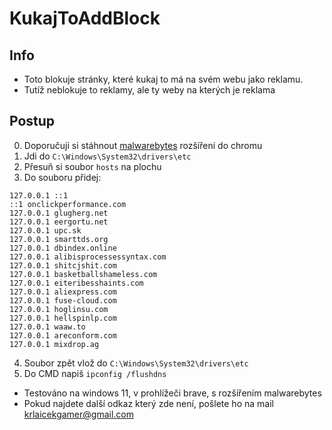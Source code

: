 # KukajToAddBlock
## Info
- Toto blokuje stránky, které kukaj to má na svém webu jako reklamu.
- Tutíž neblokuje to reklamy, ale ty weby na kterých je reklama

## Postup
0. Doporučuji si stáhnout [malwarebytes](https://chromewebstore.google.com/detail/malwarebytes-browser-guar/ihcjicgdanjaechkgeegckofjjedodee) rozšíření do chromu
1. Jdi do `C:\Windows\System32\drivers\etc`
2. Přesuň si soubor `hosts` na plochu
3. Do souboru přidej:
```
127.0.0.1 ::1
::1 onclickperformance.com
127.0.0.1 glugherg.net
127.0.0.1 eergortu.net
127.0.0.1 upc.sk
127.0.0.1 smarttds.org
127.0.0.1 dbindex.online
127.0.0.1 alibisprocessessyntax.com
127.0.0.1 shitcjshit.com
127.0.0.1 basketballshameless.com
127.0.0.1 eiteribesshaints.com
127.0.0.1 aliexpress.com
127.0.0.1 fuse-cloud.com
127.0.0.1 hoglinsu.com
127.0.0.1 hellspinlp.com
127.0.0.1 waaw.to
127.0.0.1 areconform.com
127.0.0.1 mixdrop.ag
```
4. Soubor zpět vlož do `C:\Windows\System32\drivers\etc`
5. Do CMD napiš `ipconfig /flushdns`

- Testováno na windows 11, v prohlížeči brave, s rozšířením malwarebytes
- Pokud najdete další odkaz který zde není, pošlete ho na mail krlaicekgamer@gmail.com
